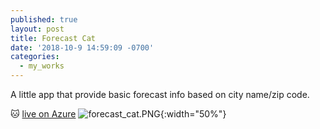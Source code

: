 ```yaml
---
published: true
layout: post
title: Forecast Cat
date: '2018-10-9 14:59:09 -0700'
categories:
  - my_works
---
```



A little app that provide basic forecast info based on city name/zip code.

:cat: [live on Azure](http://13.66.192.54:8003/fc_cat/)
![forecast_cat.PNG]({{site.baseurl}}/assets/img/forecast_cat.PNG){:width="50%"}



